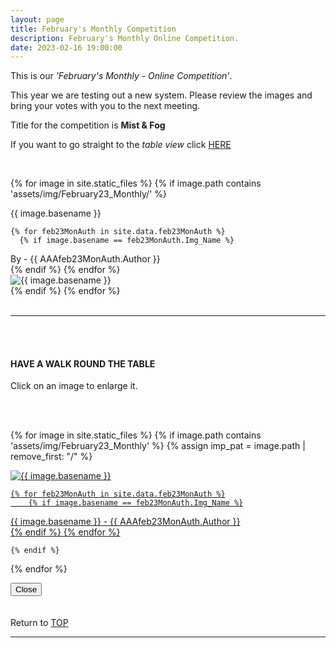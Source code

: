 ```yaml
---
layout: page
title: February's Monthly Competition
description: February's Monthly Online Competition.
date: 2023-02-16 19:00:00
---
```



This is our _'February's Monthly - Online Competition'_. 

This year we are testing out a new system. Please review the images and bring your votes with you to the next meeting.
<!-- <a target="_blank" href="https://surveyhero.com/c/k3qpnzzw">VOTE HERE</a>  -->


<p>Title for the competition is <strong>Mist & Fog</strong></p> 

If you want to go straight to the *table view* click <a href="#tableView">HERE</a>

<!-- <br>
## !! VOTING IS NOW CLOSED !!
<br> -->

<br>

<!-- This loops through all the images in specified folder -->
{% for image in site.static_files %}
    {% if image.path contains 'assets/img/February23_Monthly/' %}
<div class="Number">{{ image.basename }}</div>

<!-- This runs and checks if there is a matching author in the file -->
    {% for feb23MonAuth in site.data.feb23MonAuth %}
      {% if image.basename == feb23MonAuth.Img_Name %}
<div class="subName">By - {{ AAAfeb23MonAuth.Author }}</div>
      {% endif %}
    {% endfor %}


<div>
    <img class="col three Comp_Img" src="{{ site.baseurl }}{{ image.path }}" alt="{{ image.basename }}">
</div>
    {% endif %}
{% endfor %}



<br>
<br>

<hr id="tableView">

<br>
<br>

<div class="col three caption">
    <h4>HAVE A WALK ROUND THE TABLE </h4>
    <p>Click on an image to enlarge it.</p>    
</div>

<br>
<br>


<!-- MASONARY GRID -->
<div class="full-width">
	<div class="grid">

{% for image in site.static_files %}
    {% if image.path contains 'assets/img/February23_Monthly' %}
        {% assign imp_pat = image.path | remove_first: "/" %}
<div class="grid__item" data-size="1280x1280">  
    <a href="{{ site.baseurl }}{{ image.path }}" class="img-wrap" alt="{{ image.basename }}">
        <img src="{{ site.baseurl }}{{ image.path }}" alt="{{ image.basename }}" />

    {% for feb23MonAuth in site.data.feb23MonAuth %}
        {% if image.basename == feb23MonAuth.Img_Name %}
<div class="description description--grid">{{ image.basename }} - {{ AAAfeb23MonAuth.Author }}</div>
        {% endif %}
    {% endfor %}

</a>
</div>

    {% endif %}
{% endfor %}
	</div>

<!-- /grid -->
<div class="preview">
	<button class="action action--close"><i class="fa fa-times"></i><span class="text-hidden">Close</span></button>
	<div class="description description--preview"></div>
</div>
</div>
<!-- MASONARY GRID END -->

<br>
<br>

<div class="col three caption">
    Return to <a href="#top">TOP</a>
</div>

<hr>





